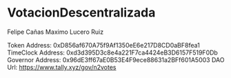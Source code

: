 # VotacionDescentralizada

Felipe Cañas
Maximo Lucero Ruiz

Token Address: 0xD856af670A75f9Af1350eE6e217D8CD0aBF8fea1
TimeClock Address: 0xd3d395D3c8e4a221F7ca4424eB3D6157F519F0Db
Governor Address: 0x96dE3ff67aE0B53E4F9ece88631a2BFf601A5003
DAO Url: https://www.tally.xyz/gov/n2votes